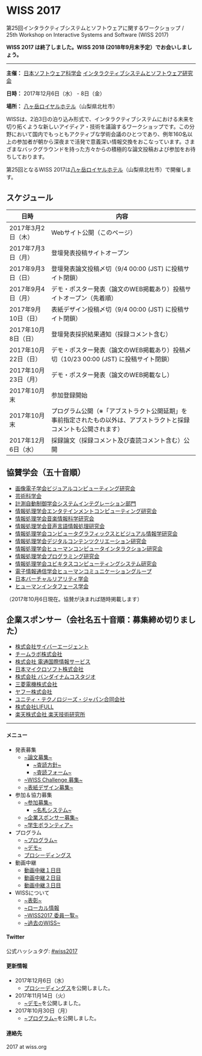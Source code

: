 # WISS 2017

第25回インタラクティブシステムとソフトウェアに関するワークショップ / 25th Workshop on Interactive Systems and Software (WISS 2017)

__WISS 2017 は終了しました。WISS 2018 (2018年9月末予定）でお会いしましょう。__

---

__主催：__ [日本ソフトウェア科学会](http://www.jssst.or.jp/) [インタラクティブシステムとソフトウェア研究会](http://www.wiss.org/)

__日時：__ 2017年12月6日（水） - 8日（金）

__場所：__ [八ヶ岳ロイヤルホテル](http://www.daiwaresort.jp/yatsugadake/)（山梨県北杜市）

WISSは、2泊3日の泊り込み形式で、インタラクティブシステムにおける未来を切り拓くような新しいアイディア・技術を議論するワークショップです。この分野において国内でもっともアクティブな学術会議のひとつであり、例年160名以上の参加者が朝から深夜まで活発で意義深い情報交換をおこなっています。さまざまなバックグラウンドを持った方々からの積極的な論文投稿および参加をお待ちしております。

第25回となるWISS 2017は[八ヶ岳ロイヤルホテル](http://www.daiwaresort.jp/yatsugadake/)（山梨県北杜市）で開催します。

## スケジュール

| 日時 | 内容 |
| --- | --- |
| 2017年3月2日（木） | Webサイト公開（このページ） |
| 2017年7月3日（月） | 登壇発表投稿サイトオープン |
| 2017年9月3日（日） | 登壇発表論文投稿〆切（9/4 00:00 (JST) に投稿サイト閉鎖） |
| 2017年9月4日（月） | デモ・ポスター発表（論文のWEB掲載あり）投稿サイトオープン（先着順） |
| 2017年9月10日（日） | 表紙デザイン投稿〆切（9/4 00:00 (JST) に投稿サイト閉鎖） |
| 2017年10月8日（日） | 登壇発表採択結果通知（採録コメント含む） |
| 2017年10月22日（日） | デモ・ポスター発表（論文のWEB掲載あり）投稿〆切（10/23 00:00 (JST) に投稿サイト閉鎖） |
| 2017年10月23日（月） | デモ・ポスター発表（論文のWEB掲載なし） |
| 2017年10月末 | 参加登録開始 |
| 2017年10月末 | プログラム公開（※「アブストラクト公開延期」を事前指定されたもの以外は、アブストラクトと採録コメントも公開されます） |
| 2017年12月6日（水） | 採録論文（採録コメント及び査読コメント含む）公開 |

## 協賛学会（五十音順）

-   [画像電子学会ビジュアルコンピューティング研究会](http://www2.teu.ac.jp/clab/vc/)
-   [芸術科学会](http://art-science.org/)
-   [計測自動制御学会システムインテグレーション部門](http://www.sice.or.jp/~si-div/)
-   [情報処理学会エンタテインメントコンピューティング研究会](http://www.entcomp.org/sig/)
-   [情報処理学会音楽情報科学研究会](http://www.sigmus.jp/)
-   [情報処理学会音声言語情報処理研究会](http://www.sig-slp.jp/)
-   [情報処理学会コンピュータグラフィックスとビジュアル情報学研究会](http://cgvi.jp/)
-   [情報処理学会デジタルコンテンツクリエーション研究会](http://www.ogawa-lab.org/sigdcc/)
-   [情報処理学会ヒューマンコンピュータインタラクション研究会](http://www.sighci.jp/)
-   [情報処理学会プログラミング研究会](http://www.ipsj.or.jp/sig/pro/)
-   [情報処理学会ユビキタスコンピューティングシステム研究会](http://www.mkg.sfc.keio.ac.jp/UBI/)
-   [電子情報通信学会ヒューマンコミュニケーショングループ](http://www.ieice.org/hcg/jpn/)
-   [日本バーチャルリアリティ学会](http://www.vrsj.org/)
-   [ヒューマンインタフェース学会](http://www.his.gr.jp/)

（2017年10月6日現在。協賛が決まれば随時掲載します）

## 企業スポンサー（会社名五十音順：募集締め切りました）

-   [株式会社サイバーエージェント](https://www.cyberagent.co.jp/)
-   [チームラボ株式会社](http://team-lab.com/)
-   [株式会社 電通国際情報サービス](http://www.isid.co.jp/)
-   [日本マイクロソフト株式会社](https://www.microsoft.com/ja-jp/)
-   [株式会社 バンダイナムコスタジオ](http://www.bandainamcostudios.com/)
-   [三菱電機株式会社](http://www.mitsubishielectric.co.jp/)
-   [ヤフー株式会社](https://about.yahoo.co.jp/)
-   [ユニティ・テクノロジーズ・ジャパン合同会社](https://unity3d.com/jp/)
-   [株式会社LIFULL](http://lifull.com/)
-   [楽天株式会社 楽天技術研究所](http://rit.rakuten.co.jp/)

---

#### メニュー

- 発表募集
  - [~論文募集~](https://www.wiss.org/WISS2017/CFP.html)
    - [~査読方針~](https://www.wiss.org/WISS2017/review_policy.html)
    - [~査読フォーム~](https://www.wiss.org/WISS2017/review_form.html)
  - [~WISS Challenge 募集~](https://www.wiss.org/WISS2017/WISS_Challenge.html)
  - [~表紙デザイン募集~](https://www.wiss.org/WISS2017/DesignCompetition.html)
- 参加＆協力募集
  - [~参加募集~](https://www.wiss.org/WISS2017/Registration.html)
    - [~名札システム~](https://www.wiss.org/WISS2017/Namecard.html)
  - [~企業スポンサー募集~](https://www.wiss.org/WISS2017/Sponsorship.html)
  - [~学生ボランティア~](https://www.wiss.org/WISS2017/StudentVolunteer.html)
- プログラム
  - [~プログラム~](https://www.wiss.org/WISS2017/Program.html)
  - [~デモ~](https://www.wiss.org/WISS2017/Demo.html)
  - [プロシーディングス](http://www.wiss.org/WISS2017Proceedings/)
- 動画中継
  - [動画中継１日目](https://www.youtube.com/watch?v=qo3IxAdIi4o)
  - [動画中継２日目](https://www.youtube.com/watch?v=tTtZ_Pso_Dg)
  - [動画中継３日目](https://www.youtube.com/watch?v=g5GZVoHkflQ)
- WISSについて
  - [~表彰~](https://www.wiss.org/WISS2017/Awards.html)
  - [~ローカル情報](https://www.wiss.org/WISS2017/LocalInfo.html)
  - [~WISS2017 委員一覧~](https://www.wiss.org/WISS2017/CommitteeMember.html)
  - [~過去のWISS~](https://www.wiss.org/WISS2017/PastWorkshops.html)

#### Twitter

公式ハッシュタグ: [#wiss2017](https://twitter.com/search?q=%23wiss2017)

#### 更新情報

- 2017年12月6日（水）
  - [プロシーディングス](http://www.wiss.org/WISS2017Proceedings/)を公開しました。
- 2017年11月14日（火）
  - [~デモ~](https://www.wiss.org/WISS2017/Demo.html)を公開しました。
- 2017年10月30日（月）
  - [~プログラム~](https://www.wiss.org/WISS2017/Program.html)を公開しました。

#### 連絡先

2017 at wiss.org
